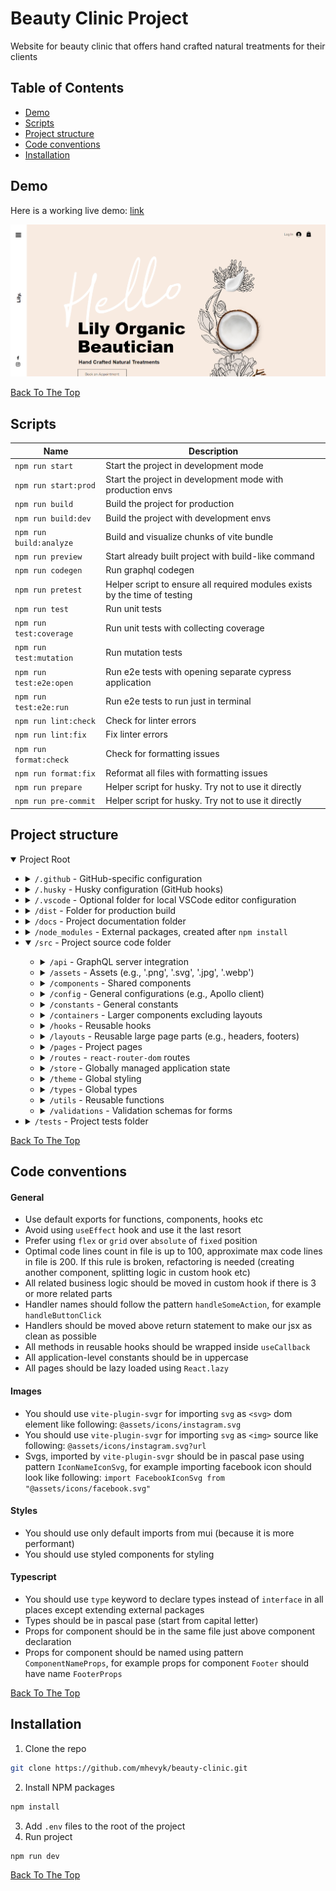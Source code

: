 # Beauty Clinic Project

Website for beauty clinic that offers hand crafted natural treatments for their clients

## Table of Contents

- [Demo](#demo)
- [Scripts](#scripts)
- [Project structure](#project-structure)
- [Code conventions](#code-conventions)
- [Installation](#installation)

## Demo

Here is a working live demo: <a href="https://beauty-clinic-hm.vercel.app/">link</a>

![Project Image](assets/home-page.png)

<p>
    <a href='#beauty-clinic-project'>Back To The Top</a>
</p>

## Scripts

| Name                    | Description                                                                |
| ----------------------- | -------------------------------------------------------------------------- |
| `npm run start`         | Start the project in development mode                                      |
| `npm run start:prod`    | Start the project in development mode with production envs                 |
| `npm run build`         | Build the project for production                                           |
| `npm run build:dev`     | Build the project with development envs                                    |
| `npm run build:analyze` | Build and visualize chunks of vite bundle                                  |
| `npm run preview`       | Start already built project with build-like command                        |
| `npm run codegen`       | Run graphql codegen                                                        |
| `npm run pretest`       | Helper script to ensure all required modules exists by the time of testing |
| `npm run test`          | Run unit tests                                                             |
| `npm run test:coverage` | Run unit tests with collecting coverage                                    |
| `npm run test:mutation` | Run mutation tests                                                         |
| `npm run test:e2e:open` | Run e2e tests with opening separate cypress application                    |
| `npm run test:e2e:run`  | Run e2e tests to run just in terminal                                      |
| `npm run lint:check`    | Check for linter errors                                                    |
| `npm run lint:fix`      | Fix linter errors                                                          |
| `npm run format:check`  | Check for formatting issues                                                |
| `npm run format:fix`    | Reformat all files with formatting issues                                  |
| `npm run prepare`       | Helper script for husky. Try not to use it directly                        |
| `npm run pre-commit`    | Helper script for husky. Try not to use it directly                        |

## Project structure

<details open>
    <summary>Project Root</summary>
    <ul>
        <li>
            <details>
                <summary><code>/.github</code> - GitHub-specific configuration</summary>
                <ul>
                    <li>
                        <details>
                            <summary><code>/workflows</code> - CI/CD actions</summary>
                            <ul>
                                <li><code>preview.yml</code> - "preview" actions flow</li>
                            </ul>
                        </details>
                    </li>
                </ul>
            </details>
        </li>
        <li>
            <details>
                <summary><code>/.husky</code> - Husky configuration (GitHub hooks)</summary>
            </details>
        </li>
        <li>
            <details>
                <summary><code>/.vscode</code> - Optional folder for local VSCode editor configuration</summary>
            </details>
        </li>
        <li>
            <details>
                <summary><code>/dist</code> - Folder for production build</summary>
            </details>
        </li>
        <li>
            <details>
                <summary><code>/docs</code> - Project documentation folder</summary>
                <ul>
                    <li>
                        <details>
                            <summary><code>/assets</code> - Screenshots and related assets for docs</summary>
                        </details>
                    </li>
                </ul>
            </details>
        </li>
        <li>
            <details>
                <summary><code>/node_modules</code> - External packages, created after <code>npm install</code></summary>
            </details>
        </li>
        <li>
            <details open>
                <summary><code>/src</code> - Project source code folder</summary>
                <ul>
                    <li>
                        <details>
                            <summary><code>/api</code> - GraphQL server integration</summary>
                            <ul>
                                <li>
                                    <details>
                                        <summary><code>/generated</code> - Generated hooks and documents from GraphQL schema</summary>
                                    </details>
                                </li>
                                <li>
                                    <details>
                                        <summary><code>/graphql</code> - GraphQL queries to backend</summary>
                                    </details>
                                </li>
                            </ul>
                        </details>
                    </li>
                    <li>
                        <details>
                            <summary><code>/assets</code> - Assets (e.g., '.png', '.svg', '.jpg', '.webp')</summary>
                        </details>
                    </li>
                    <li>
                        <details>
                            <summary><code>/components</code> - Shared components</summary>
                        </details>
                    </li>
                    <li>
                        <details>
                            <summary><code>/config</code> - General configurations (e.g., Apollo client)</summary>
                        </details>
                    </li>
                    <li>
                        <details>
                            <summary><code>/constants</code> - General constants</summary>
                        </details>
                    </li>
                    <li>
                        <details>
                            <summary><code>/containers</code> - Larger components excluding layouts</summary>
                        </details>
                    </li>
                    <li>
                        <details>
                            <summary><code>/hooks</code> - Reusable hooks</summary>
                        </details>
                    </li>
                    <li>
                        <details>
                            <summary><code>/layouts</code> - Reusable large page parts (e.g., headers, footers)</summary>
                        </details>
                    </li>
                    <li>
                        <details>
                            <summary><code>/pages</code> - Project pages</summary>
                        </details>
                    </li>
                    <li>
                        <details>
                            <summary><code>/routes</code> - <code>react-router-dom</code> routes</summary>
                        </details>
                    </li>
                    <li>
                        <details>
                            <summary><code>/store</code> - Globally managed application state</summary>
                        </details>
                    </li>
                    <li>
                        <details>
                            <summary><code>/theme</code> - Global styling</summary>
                        </details>
                    </li>
                    <li>
                        <details>
                            <summary><code>/types</code> - Global types</summary>
                        </details>
                    </li>
                    <li>
                        <details>
                            <summary><code>/utils</code> - Reusable functions</summary>
                        </details>
                    </li>
                    <li>
                        <details>
                            <summary><code>/validations</code> - Validation schemas for forms</summary>
                        </details>
                    </li>
                </ul>
            </details>
        </li>
        <li>
            <details>
                <summary><code>/tests</code> - Project tests folder</summary>
                <ul>
                    <li>
                        <details>
                            <summary><code>/e2e</code> - Integration (e2e) tests</summary>
                            <ul>
                                <li>
                                    <details>
                                        <summary><code>/features</code> - Feature files (user stories)</summary>
                                    </details>
                                </li>
                                <li>
                                    <details>
                                        <summary><code>/fixtures</code> - E2e testing constants</summary>
                                    </details>
                                </li>
                                <li>
                                    <details>
                                        <summary><code>/plugins</code> - Plugins</summary>
                                    </details>
                                </li>
                                <li>
                                    <details>
                                        <summary><code>/support</code> - Main integration tests folder</summary>
                                        <ul>
                                            <li>
                                                <details>
                                                    <summary><code>/step-definitions</code> - Implementations for feature files</summary>
                                                </details>
                                            </li>
                                            <li>
                                                <details>
                                                    <summary><code>commands.ts</code> - Custom e2e commands</summary>
                                                </details>
                                            </li>
                                            <li>
                                                <details>
                                                    <summary><code>index.ts</code> - Main file searched by Cypress package</summary>
                                                </details>
                                            </li>
                                        </ul>
                                    </details>
                                </li>
                            </ul>
                        </details>
                    </li>
                    <li>
                        <details>
                            <summary><code>/mutation</code> - Mutation tests</summary>
                            <ul>
                                <li>
                                    <details>
                                        <summary><code>/reports</code> - Mutation test reports</summary>
                                    </details>
                                </li>
                                <li>
                                    <details>
                                        <summary><code>stryker-incremental.json</code> - Incremental file</summary>
                                    </details>
                                </li>
                            </ul>
                        </details>
                    </li>
                    <li>
                        <details>
                            <summary><code>/unit</code> - Unit tests</summary>
                            <ul>
                                <li>
                                    <details>
                                        <summary><code>/coverage</code> - Unit test coverage</summary>
                                    </details>
                                </li>
                                <li>
                                    <details>
                                        <summary><code>/mocks</code> - Reusable mock data</summary>
                                    </details>
                                </li>
                                <li>
                                    <details>
                                        <summary><code>/src</code> - Tests reflecting global src folder structure</summary>
                                    </details>
                                </li>
                                <li>
                                    <details>
                                        <summary><code>/utils</code> - Test utilities</summary>
                                    </details>
                                </li>
                                <li>
                                    <details>
                                        <summary><code>setupTests.ts</code> - Global test setup</summary>
                                    </details>
                                </li>
                            </ul>
                        </details>
                    </li>
                </ul>
            </details>
        </li>
    </ul>
</details>

<p>
    <a href='#beauty-clinic-project'>Back To The Top</a>
</p>

## Code conventions

#### General

<ul>
    <li>Use default exports for functions, components, hooks etc</li>
    <li>Avoid using <code>useEffect</code> hook and use it the last resort</li>
    <li>Prefer using <code>flex</code> or <code>grid</code> over <code>absolute</code> of <code>fixed</code> position</li>
    <li>Optimal code lines count in file is up to 100, approximate max code lines in file is 200. If this rule is broken, refactoring is needed (creating another component, splitting logic in custom hook etc)</li>
    <li>All related business logic should be moved in custom hook if there is 3 or more related parts</li>
    <li>Handler names should follow the pattern <code>handleSomeAction</code>, for example <code>handleButtonClick</code></li>
    <li>Handlers should be moved above return statement to make our jsx as clean as possible</li>
    <li>All methods in reusable hooks should be wrapped inside <code>useCallback</code></li>
    <li>All application-level constants should be in uppercase</li>
    <li>All pages should be lazy loaded using <code>React.lazy</code></li>
</ul>

#### Images

<ul>
    <li>You should use <code>vite-plugin-svgr</code> for importing <code>svg</code> as <code>&lt;svg&gt;</code> dom element like following: <code>@assets/icons/instagram.svg</code></li>
    <li>You should use <code>vite-plugin-svgr</code> for importing <code>svg</code> as <code>&lt;img&gt;</code> source like following: <code>@assets/icons/instagram.svg?url</code></li>
    <li>
        Svgs, imported by <code>vite-plugin-svgr</code> should be in pascal pase using pattern <code>IconNameIconSvg</code>, for example importing facebook icon should look like following: <code>import FacebookIconSvg from "@assets/icons/facebook.svg"</code>    
    </li>
</ul>

#### Styles

<ul>
    <li>You should use only default imports from mui (because it is more performant)</li>
    <li>You should use styled components for styling</li>
</ul>

#### Typescript

<ul>
    <li>You should use <code>type</code> keyword to declare types instead of <code>interface</code> in all places except extending external packages</li>
    <li>Types should be in pascal pase (start from capital letter)</li>
    <li>Props for component should be in the same file just above component declaration</li>
    <li>Props for component should be named using pattern <code>ComponentNameProps</code>, for example props for component <code>Footer</code> should have name <code>FooterProps</code></li>
</ul>

<p>
    <a href='#beauty-clinic-project'>Back To The Top</a>
</p>

## Installation

1. Clone the repo

```sh
git clone https://github.com/mhevyk/beauty-clinic.git
```

2. Install NPM packages

```sh
npm install
```

3. Add <code>.env</code> files to the root of the project
4. Run project

```sh
npm run dev
```

<p>
    <a href='#beauty-clinic-project'>Back To The Top</a>
</p>
